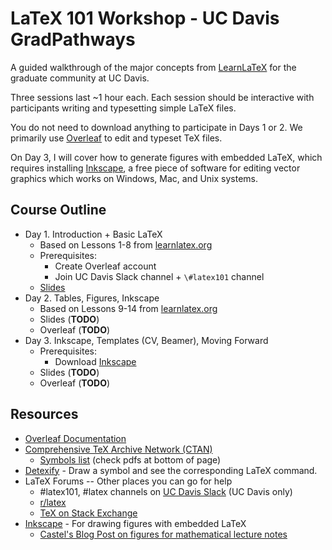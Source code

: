 # LaTeX 101 Workshop - UC Davis GradPathways

A guided walkthrough of the major concepts from [LearnLaTeX](https://www.learnlatex.org/en/) for the graduate community at UC Davis.

Three sessions last \~1 hour each. Each session should be interactive with participants writing and typesetting simple LaTeX files.

You do not need to download anything to participate in Days 1 or 2. We primarily use [Overleaf](https://www.overleaf.com/) to edit and typeset TeX files. 

On Day 3, I will cover how to generate figures with embedded LaTeX, which requires installing [Inkscape](https://inkscape.org/), a free piece of software for editing vector graphics which works on Windows, Mac, and Unix systems.

## Course Outline

- Day 1. Introduction + Basic LaTeX
	- Based on Lessons 1-8 from [learnlatex.org](https://www.learnlatex.org/en/)
	- Prerequisites:
		- Create Overleaf account
		- Join UC Davis Slack channel + `\#latex101` channel
	- [Slides](https://github.com/mdelrosa/latex101/blob/master/day01/presentation.pdf)
- Day 2. Tables, Figures, Inkscape
	- Based on Lessons 9-14 from [learnlatex.org](https://www.learnlatex.org/en/)
	- Slides (**TODO**)
	- Overleaf (**TODO**)
- Day 3. Inkscape, Templates (CV, Beamer), Moving Forward
	- Prerequisites:
		- Download [Inkscape](https://inkscape.org/)
	- Slides (**TODO**)
	- Overleaf (**TODO**)

## Resources

- [Overleaf Documentation](https://www.overleaf.com/learn)
- [Comprehensive TeX Archive Network (CTAN)](https://www.ctan.org/)
	- [Symbols list](https://www.ctan.org/tex-archive/info/symbols/comprehensive/) (check pdfs at bottom of page)
- [Detexify](http://detexify.kirelabs.org/classify.html) - Draw a symbol and see the corresponding LaTeX command.
- LaTeX Forums -- Other places you can go for help
	- \#latex101, \#latex channels on [UC Davis Slack](https://ucdavis.slack.com/) (UC Davis only)
	- [r/latex](https://www.reddit.com/r/LaTeX/)
	- [TeX on Stack Exchange](https://tex.stackexchange.com/)
- [Inkscape](https://inkscape.org/) - For drawing figures with embedded LaTeX
	- [Castel's Blog Post on figures for mathematical lecture notes](https://castel.dev/post/lecture-notes-2/)